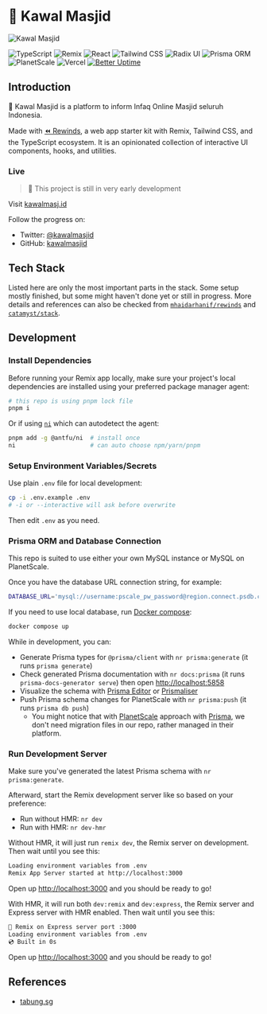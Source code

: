 # 🕌 Kawal Masjid

![Kawal Masjid](https://raw.githubusercontent.com/zainfathoni/kawalmasjid/main/public/assets/screenshots/kawalmasjid-screenshot-light.png)

![TypeScript](https://img.shields.io/badge/TypeScript-3178C6?style=flat-square&logo=typescript&logoColor=white)
![Remix](https://img.shields.io/badge/Remix-000000?style=flat-square&logo=remix&logoColor=white)
![React](https://img.shields.io/badge/React-61DAFB?style=flat-square&logo=react&logoColor=white)
![Tailwind CSS](https://img.shields.io/badge/-Tailwind_CSS-06B6D4?style=flat-square&logo=tailwindcss&logoColor=white)
![Radix UI](https://img.shields.io/badge/Radix_UI-111111?style=flat-square&logo=framer&logoColor=white)
![Prisma ORM](https://img.shields.io/badge/Prisma_ORM-2D3748?style=flat-square&logo=prisma&logoColor=white)
![PlanetScale](https://img.shields.io/badge/PlanetScale-000000?style=flat-square&logo=planetscale&logoColor=white)
![Vercel](https://img.shields.io/badge/Vercel-000000?style=flat-square&logo=vercel&logoColor=white)
[![Better Uptime](https://betteruptime.com/status-badges/v1/monitor/enmd.svg)](https://status.kawalmasj.id/?utm_source=status_badge)

## Introduction

🕌 Kawal Masjid is a platform to inform Infaq Online Masjid seluruh Indonesia.

Made with [⏪ Rewinds](https://rewinds.mhaidarhanif.com), a web app starter kit with Remix, Tailwind CSS, and the TypeScript ecosystem. It is an opinionated collection of interactive UI components, hooks, and utilities.

### Live

> 🚧 This project is still in very early development

Visit [kawalmasj.id](https://kawalmasj.id)

Follow the progress on:

- Twitter: [@kawalmasjid](https://twitter.com/kawalmasjid)
- GitHub: [kawalmasjid](https://github.com/zainfathoni/kawalmasjid)

## Tech Stack

Listed here are only the most important parts in the stack.️ Some setup mostly finished, but some might haven't done yet or still in progress. More details and references can also be checked from [`mhaidarhanif/rewinds`](https://rewinds.mhaidarhanif.com) and [`catamyst/stack`](https://a.catamyst.com/stack).

## Development

### Install Dependencies

Before running your Remix app locally, make sure your project's local dependencies are installed using your preferred package manager agent:

```sh
# this repo is using pnpm lock file
pnpm i
```

Or if using [`ni`](https://github.com/antfu/ni) which can autodetect the agent:

```sh
pnpm add -g @antfu/ni  # install once
ni                     # can auto choose npm/yarn/pnpm
```

### Setup Environment Variables/Secrets

Use plain `.env` file for local development:

```sh
cp -i .env.example .env
# -i or --interactive will ask before overwrite
```

Then edit `.env` as you need.

### Prisma ORM and Database Connection

This repo is suited to use either your own MySQL instance or MySQL on PlanetScale.

Once you have the database URL connection string, for example:

```sh
DATABASE_URL='mysql://username:pscale_pw_password@region.connect.psdb.cloud/name?sslaccept=strict'
```

If you need to use local database, run [Docker compose](./docker-compose.yml):

```sh
docker compose up
```

While in development, you can:

- Generate Prisma types for `@prisma/client` with `nr prisma:generate` (it runs `prisma generate`)
- Check generated Prisma documentation with `nr docs:prisma` (it runs `prisma-docs-generator serve`) then open <http://localhost:5858>
- Visualize the schema with [Prisma Editor](https://github.com/mohammed-bahumaish/prisma-editor) or [Prismaliser](https://prismaliser.app)
- Push Prisma schema changes for PlanetScale with `nr prisma:push` (it runs `prisma db push`)
  - You might notice that with [PlanetScale](https://planetscale.com/docs/tutorials/prisma-quickstart) approach with [Prisma](https://prisma.io/docs/guides/database/using-prisma-with-planetscale), we don't need migration files in our repo, rather managed in their platform.

### Run Development Server

Make sure you've generated the latest Prisma schema with `nr prisma:generate`.

Afterward, start the Remix development server like so based on your preference:

- Run without HMR: `nr dev`
- Run with HMR: `nr dev-hmr`

Without HMR, it will just run `remix dev`, the Remix server on development. Then wait until you see this:

```sh
Loading environment variables from .env
Remix App Server started at http://localhost:3000
```

Open up <http://localhost:3000> and you should be ready to go!

With HMR, it will run both `dev:remix` and `dev:express`, the Remix server and Express server with HMR enabled. Then wait until you see this:

```sh
📀 Remix on Express server port :3000
Loading environment variables from .env
💿 Built in 0s
```

Open up <http://localhost:3000> and you should be ready to go!

## References

- [tabung.sg](https://tabung.sg)
